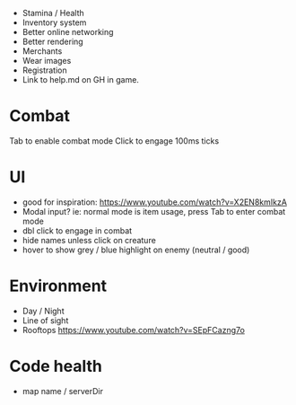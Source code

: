 * Stamina / Health
* Inventory system
* Better online networking
* Better rendering
* Merchants
* Wear images
* Registration
* Link to help.md on GH in game.

# Combat

Tab to enable combat mode
Click to engage
100ms ticks

# UI

* good for inspiration: https://www.youtube.com/watch?v=X2EN8kmIkzA
* Modal input? ie: normal mode is item usage, press Tab to enter combat mode
* dbl click to engage in combat
* hide names unless click on creature
* hover to show grey / blue highlight on enemy (neutral / good)

# Environment

* Day / Night
* Line of sight
* Rooftops https://www.youtube.com/watch?v=SEpFCazng7o

# Code health

* map name / serverDir
